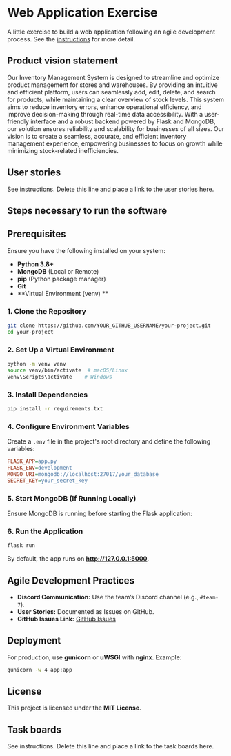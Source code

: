 # Web Application Exercise

A little exercise to build a web application following an agile development process. See the [instructions](instructions.md) for more detail.

## Product vision statement

Our Inventory Management System is designed to streamline and optimize product management for stores and warehouses. By providing an intuitive and efficient platform, users can seamlessly add, edit, delete, and search for products, while maintaining a clear overview of stock levels.
This system aims to reduce inventory errors, enhance operational efficiency, and improve decision-making through real-time data accessibility. With a user-friendly interface and a robust backend powered by Flask and MongoDB, our solution ensures reliability and scalability for businesses of all sizes. Our vision is to create a seamless, accurate, and efficient inventory management experience, empowering businesses to focus on growth while minimizing stock-related inefficiencies.

## User stories

See instructions. Delete this line and place a link to the user stories here.

## Steps necessary to run the software

## Prerequisites
Ensure you have the following installed on your system:

- **Python 3.8+**
- **MongoDB** (Local or Remote)
- **pip** (Python package manager)
- **Git**
- **Virtual Environment (venv) **

### 1. Clone the Repository
```sh
git clone https://github.com/YOUR_GITHUB_USERNAME/your-project.git
cd your-project
```

### 2. Set Up a Virtual Environment 
```sh
python -m venv venv
source venv/bin/activate  # macOS/Linux
venv\Scripts\activate    # Windows
```

### 3. Install Dependencies
```sh
pip install -r requirements.txt
```

### 4. Configure Environment Variables
Create a `.env` file in the project's root directory and define the following variables:

```ini
FLASK_APP=app.py
FLASK_ENV=development
MONGO_URI=mongodb://localhost:27017/your_database
SECRET_KEY=your_secret_key
```

### 5. Start MongoDB (If Running Locally)
Ensure MongoDB is running before starting the Flask application:

### 6. Run the Application
```sh
flask run
```
By default, the app runs on **http://127.0.0.1:5000**.


## Agile Development Practices
- **Discord Communication:** Use the team’s Discord channel (e.g., `#team-7`).
- **User Stories:** Documented as Issues on GitHub.
- **GitHub Issues Link:** [GitHub Issues](https://github.com/YOUR_GITHUB_USERNAME/your-project/issues)

## Deployment
For production, use **gunicorn** or **uWSGI** with **nginx**. Example:
```sh
gunicorn -w 4 app:app
```

## License
This project is licensed under the **MIT License**.



## Task boards

See instructions. Delete this line and place a link to the task boards here.
